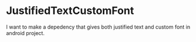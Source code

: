 # JustifiedTextCustomFont
I want to make a depedency that gives both justified text and custom font in android project.
